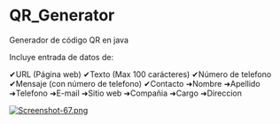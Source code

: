 # QR_Generator
Generador de código QR en java

Incluye entrada de datos de:

✔URL (Página web)
✔Texto (Max 100 carácteres)
✔Número de telefono
✔Mensaje (con número de telefono)
✔Contacto
  ➜Nombre
  ➜Apellido
  ➜Telefono
  ➜E-mail
  ➜Sitio web
  ➜Compañia
  ➜Cargo
  ➜Direccion

  [![Screenshot-67.png](https://i.postimg.cc/L8pjQS6M/Screenshot-67.png)](https://postimg.cc/Lnxqhr1y)
